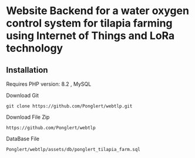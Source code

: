 <h1 class="code-line" data-line-start=0 data-line-end=1 ><a id="coffee_farm_0"></a>Website Backend for a water oxygen control system for tilapia farming using Internet of Things and LoRa technology </h1>

<h2 class="code-line" data-line-start=11 data-line-end=12 ><a id="Installation_11"></a>Installation</h2>
<p class="has-line-data" data-line-start="13" data-line-end="14">Requires PHP version: 8.2 , MySQL</p>
<p class="has-line-data" data-line-start="15" data-line-end="16">Download Git</p>
<pre><code class="has-line-data" data-line-start="17" data-line-end="19" class="language-sh">git <span class="hljs-built_in">clone</span> https://github.com/Ponglert/webtlp.git
</code></pre>
<p class="has-line-data" data-line-start="19" data-line-end="20">Download File Zip</p>
<pre><code class="has-line-data" data-line-start="21" data-line-end="23" class="language-sh">https://github.com/Ponglert/webtlp
</code></pre>
<p class="has-line-data" data-line-start="19" data-line-end="20">DataBase File</p>
<pre><code class="has-line-data" data-line-start="21" data-line-end="23" class="language-sh">Ponglert/webtlp/assets/db/ponglert_tilapia_farm.sql
</code></pre>

